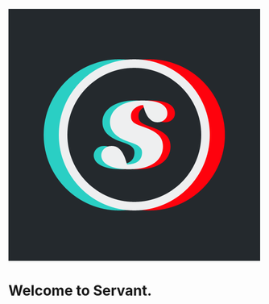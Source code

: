 
<div class="center">
	<p><img src="logo.png" alt="Servant" title="Servant"></p>
	<h1 class="close-top">Welcome to Servant.</h1>
</div>

